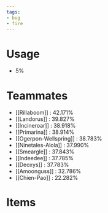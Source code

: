 ```yaml
---
tags:
- bug
- fire
---
```

# Usage
- 5%
# Teammates
- [[Rillaboom]] : 42.171%
- [[Landorus]] : 39.827%
- [[Incineroar]] : 38.918%
- [[Primarina]] : 38.914%
- [[Ogerpon-Wellspring]] : 38.783%
- [[Ninetales-Alola]] : 37.990%
- [[Smeargle]] : 37.843%
- [[Indeedee]] : 37.785%
- [[Deoxys]] : 37.783%
- [[Amoonguss]] : 32.786%
- [[Chien-Pao]] : 22.282%
# Items
